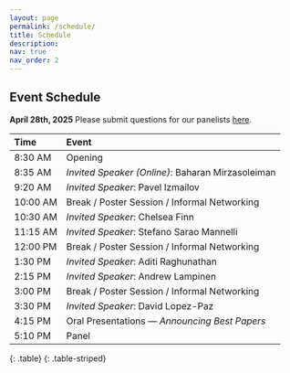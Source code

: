```yaml
---
layout: page
permalink: /schedule/
title: Schedule
description:
nav: true
nav_order: 2
---
```

## Event Schedule

**April 28th, 2025**
Please submit questions for our panelists <a href="https://docs.google.com/forms/d/e/
1FAIpQLSenmiDfMDOTwh5YZTLcAl8_i9JHtgquENu96XVL5WsCpt7NPQ/viewform?usp=header">here</a>.

| Time    | Event |
| :------ | :--------------------------------------------------------------- |
| 8:30 AM | Opening |
| 8:35 AM | *Invited Speaker (Online)*: Baharan Mirzasoleiman |
| 9:20 AM | *Invited Speaker*: Pavel Izmailov |
| 10:00 AM | Break / Poster Session / Informal Networking |
| 10:30 AM | *Invited Speaker*: Chelsea Finn |
| 11:15 AM | *Invited Speaker*: Stefano Sarao Mannelli |
| 12:00 PM | Break / Poster Session / Informal Networking |
| 1:30 PM | *Invited Speaker*: Aditi Raghunathan |
| 2:15 PM | *Invited Speaker*: Andrew Lampinen |
| 3:00 PM | Break / Poster Session / Informal Networking |
| 3:30 PM | *Invited Speaker*: David Lopez-Paz |
| 4:15 PM | Oral Presentations — *Announcing Best Papers* |
| 5:10 PM | Panel |
{: .table}
{: .table-striped}

<br>
